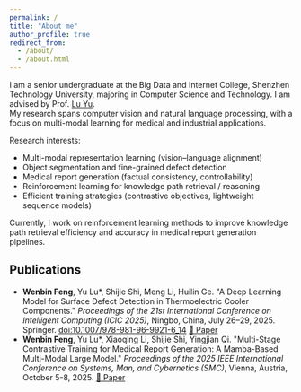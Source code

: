 ```yaml
---
permalink: /
title: "About me"
author_profile: true
redirect_from: 
  - /about/
  - /about.html
---
```


I am a senior undergraduate at the Big Data and Internet College, Shenzhen Technology University, majoring in Computer Science and Technology. I am advised by Prof. [Lu Yu](https://lvyupku.github.io/).  
My research spans computer vision and natural language processing, with a focus on multi-modal learning for medical and industrial applications.

Research interests:
- Multi-modal representation learning (vision–language alignment)
- Object segmentation and fine-grained defect detection
- Medical report generation (factual consistency, controllability)
- Reinforcement learning for knowledge path retrieval / reasoning
- Efficient training strategies (contrastive objectives, lightweight sequence models)

Currently, I work on reinforcement learning methods to improve knowledge path retrieval efficiency and accuracy in medical report generation pipelines.

## Publications

- **Wenbin Feng**, Yu Lu\*, Shijie Shi, Meng Li, Huilin Ge. "A Deep Learning Model for Surface Defect Detection in Thermoelectric Cooler Components." *Proceedings of the 21st International Conference on Intelligent Computing (ICIC 2025)*, Ningbo, China, July 26–29, 2025. Springer. [doi:10.1007/978-981-96-9921-6_14](https://doi.org/10.1007/978-981-96-9921-6_14) [📄 Paper](https://link.springer.com/chapter/10.1007/978-981-96-9921-6_14)
- **Wenbin Feng**, Yu Lu\*, Xiaoqing Li, Shijie Shi, Yingjian Qi. "Multi-Stage Contrastive Training for Medical Report Generation: A Mamba-Based Multi-Modal Large Model." *Proceedings of the 2025 IEEE International Conference on Systems, Man, and Cybernetics (SMC)*, Vienna, Austria, October 5-8, 2025. [📄 Paper](/assets/SMC%202025.pdf)

